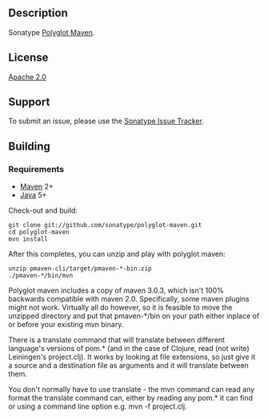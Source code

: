 Description
-----------

Sonatype [Polyglot Maven](http://polyglot.sonatype.org/).

License
-------

[Apache 2.0](http://www.apache.org/licenses/LICENSE-2.0.html)

Support
-------

To submit an issue, please use the [Sonatype Issue Tracker](https://issues.sonatype.org/browse/PMAVEN).

Building
--------

### Requirements

* [Maven](http://maven.apache.org) 2+
* [Java](http://java.sun.com/) 5+

Check-out and build:

    git clone git://github.com/sonatype/polyglot-maven.git
    cd polyglot-maven
    mvn install

After this completes, you can unzip and play with polyglot maven:

    unzip pmaven-cli/target/pmaven-*-bin.zip
    ./pmaven-*/bin/mvn

Polyglot maven includes a copy of maven 3.0.3, which isn't 100% backwards compatible
with maven 2.0. Specifically, some maven plugins might not work. Virtually all do however, so
it is feasible to move the unzipped directory and put that pmaven-*/bin on your path either
inplace of or before your existing mvn binary.

There is a translate command that will translate between different language's versions of pom.*
(and in the case of Clojure, read (not write) Leiningen's project.clj). It works by looking at
file extensions, so just give it a source and a destination file as arguments and it will translate
between them.

You don't normally have to use translate - the mvn command can read any format the translate command can,
either by reading any pom.* it can find or using a command line option e.g. mvn -f project.clj.
